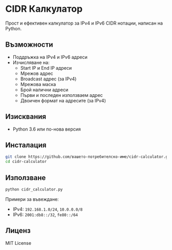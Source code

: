 # CIDR Калкулатор

Прост и ефективен калкулатор за IPv4 и IPv6 CIDR нотации, написан на Python.

## Възможности

- Поддръжка на IPv4 и IPv6 адреси
- Изчисляване на:
  - Start IP и End IP адреси
  - Мрежов адрес
  - Broadcast адрес (за IPv4)
  - Мрежова маска
  - Брой налични адреси
  - Първи и последен използваем адрес
  - Двоичен формат на адресите (за IPv4)

## Изисквания

- Python 3.6 или по-нова версия

## Инсталация

```bash
git clone https://github.com/вашето-потребителско-име/cidr-calculator.git
cd cidr-calculator
```

## Използване

```bash
python cidr_calculator.py
```

Примери за въвеждане:
- IPv4: `192.168.1.0/24`, `10.0.0.0/8`
- IPv6: `2001:db8::/32`, `fe80::/64`

## Лиценз

MIT License 